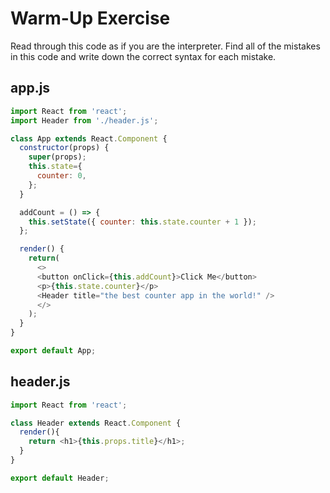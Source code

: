 # Warm-Up Exercise

Read through this code as if you are the interpreter. Find all of the mistakes in this code and write down the correct syntax for each mistake.

## app.js

```javascript
import React from 'react';
import Header from './header.js';

class App extends React.Component {
  constructor(props) {
    super(props);
    this.state={
      counter: 0,
    };
  }

  addCount = () => {
    this.setState({ counter: this.state.counter + 1 });
  };

  render() {
    return(
      <>
      <button onClick={this.addCount}>Click Me</button>
      <p>{this.state.counter}</p>
      <Header title="the best counter app in the world!" />
      </>
    );
  }
}

export default App;
```

## header.js

```javascript
import React from 'react';

class Header extends React.Component {
  render(){
    return <h1>{this.props.title}</h1>;
  }
}

export default Header;
```
